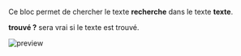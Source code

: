 Ce bloc permet de chercher le texte **recherche** dans le texte **texte**.

**trouvé ?** sera vrai si le texte est trouvé.

![preview](/images/expressions/searchInString-fr.png)
